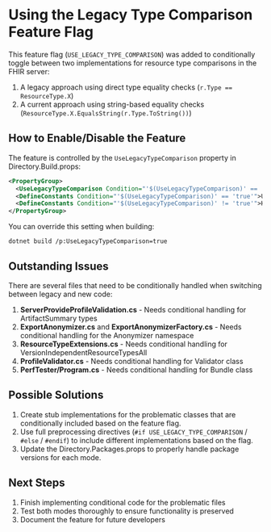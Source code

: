 # Using the Legacy Type Comparison Feature Flag

This feature flag (`USE_LEGACY_TYPE_COMPARISON`) was added to conditionally toggle between two implementations for resource type comparisons in the FHIR server:

1. A legacy approach using direct type equality checks (`r.Type == ResourceType.X`)
2. A current approach using string-based equality checks (`ResourceType.X.EqualsString(r.Type.ToString())`)

## How to Enable/Disable the Feature

The feature is controlled by the `UseLegacyTypeComparison` property in Directory.Build.props:

```xml
<PropertyGroup>
  <UseLegacyTypeComparison Condition="'$(UseLegacyTypeComparison)' == ''">true</UseLegacyTypeComparison>
  <DefineConstants Condition="'$(UseLegacyTypeComparison)' == 'true'">USE_LEGACY_TYPE_COMPARISON;$(DefineConstants)</DefineConstants>
  <DefineConstants Condition="'$(UseLegacyTypeComparison)' != 'true'">HAS_BRACKET_EXPRESSION;HAS_VERSION_INDEPENDENT_TYPES;$(DefineConstants)</DefineConstants>
</PropertyGroup>
```

You can override this setting when building:

```
dotnet build /p:UseLegacyTypeComparison=true
```

## Outstanding Issues

There are several files that need to be conditionally handled when switching between legacy and new code:

1. **ServerProvideProfileValidation.cs** - Needs conditional handling for ArtifactSummary types
2. **ExportAnonymizer.cs** and **ExportAnonymizerFactory.cs** - Needs conditional handling for the Anonymizer namespace
3. **ResourceTypeExtensions.cs** - Needs conditional handling for VersionIndependentResourceTypesAll
4. **ProfileValidator.cs** - Needs conditional handling for Validator class
5. **PerfTester/Program.cs** - Needs conditional handling for Bundle class

## Possible Solutions

1. Create stub implementations for the problematic classes that are conditionally included based on the feature flag.
2. Use full preprocessing directives (`#if USE_LEGACY_TYPE_COMPARISON` / `#else` / `#endif`) to include different implementations based on the flag.
3. Update the Directory.Packages.props to properly handle package versions for each mode.

## Next Steps

1. Finish implementing conditional code for the problematic files
2. Test both modes thoroughly to ensure functionality is preserved
3. Document the feature for future developers

